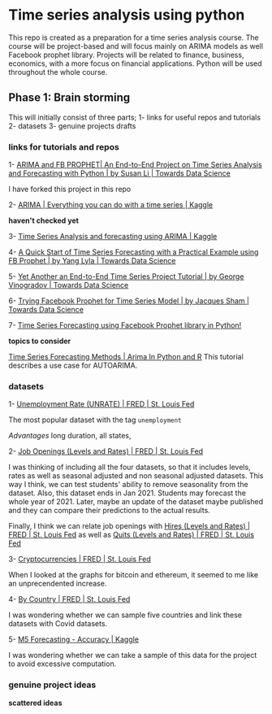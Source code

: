 # Time series analysis using python

This repo is created as a preparation for a time series analysis course. The course will be project-based and will focus mainly on ARIMA models as well Facebook prophet library. Projects will be related to finance, business, economics, with a more focus on financial applications. Python will be used throughout the whole course. 

## Phase 1: Brain storming 

This will initially consist of three parts; 
1- links for useful repos and tutorials     
2- datasets                  3- genuine projects drafts 

### links for tutorials and repos   

1- [ARIMA and FB PROPHET| An End-to-End Project on Time Series Analysis and Forecasting with Python | by Susan Li | Towards Data Science](https://towardsdatascience.com/an-end-to-end-project-on-time-series-analysis-and-forecasting-with-python-4835e6bf050b)

I have forked this project in this repo


2- [ARIMA | Everything you can do with a time series | Kaggle](https://www.kaggle.com/thebrownviking20/everything-you-can-do-with-a-time-series)


**haven't checked yet** 

3- [Time Series Analysis and forecasting using ARIMA | Kaggle](https://www.kaggle.com/hsankesara/time-series-analysis-and-forecasting-using-arima)      


4- [A Quick Start of Time Series Forecasting with a Practical Example using FB Prophet | by Yang Lyla | Towards Data Science](https://towardsdatascience.com/a-quick-start-of-time-series-forecasting-with-a-practical-example-using-fb-prophet-31c4447a2274)


5- [Yet Another an End-to-End Time Series Project Tutorial | by George Vinogradov | Towards Data Science](https://towardsdatascience.com/yet-another-an-end-to-end-time-series-project-tutorial-37390bcea38e)


6- [Trying Facebook Prophet for Time Series Model | by Jacques Sham | Towards Data Science](https://towardsdatascience.com/trying-facebook-prophet-for-time-series-model-3170cfd416fa)


7- [Time Series Forecasting using Facebook Prophet library in Python!](https://www.analyticsvidhya.com/blog/2020/10/time-series-forecasting-using-facebook-prophet-library-in-python/)


**topics to consider** 

[Time Series Forecasting Methods | Arima In Python and R](https://www.analyticsvidhya.com/blog/2018/08/auto-arima-time-series-modeling-python-r/)    This tutorial describes a use case for AUTOARIMA.   



### datasets   

1- [Unemployment Rate (UNRATE) | FRED | St. Louis Fed](https://fred.stlouisfed.org/series/UNRATE)

The most popular dataset with the tag `unemployment` 

*Advantages*   long duration, all states, 

2- [Job Openings (Levels and Rates) | FRED | St. Louis Fed](https://fred.stlouisfed.org/categories/32243)

I was thinking of including all the four datasets, so that it includes levels, rates as well as seasonal adjusted and non seasonal adjusted datasets. This way I think, we can test students' ability to remove seasonality from the dataset.
Also, this dataset ends in Jan 2021. Students may forecast the whole year of 2021. Later, maybe an update of the dataset maybe published and they can compare their predictions to the actual results.  

Finally, I think we can relate job openings with [Hires (Levels and Rates) | FRED | St. Louis Fed](https://fred.stlouisfed.org/categories/32245) as well as [Quits (Levels and Rates) | FRED | St. Louis Fed](https://fred.stlouisfed.org/categories/32247) 

3- [Cryptocurrencies | FRED | St. Louis Fed](https://fred.stlouisfed.org/categories/33913) 

When I looked at the graphs for bitcoin and ethereum, it seemed to me like an unprecendented increase. 


4- [By Country | FRED | St. Louis Fed](https://fred.stlouisfed.org/categories/158)

I was wondering whether we can sample five countries and link these datasets with Covid datasets. 


5- [M5 Forecasting - Accuracy | Kaggle](https://www.kaggle.com/c/m5-forecasting-accuracy/data)

I was wondering whether we can take a sample of this data for the project to avoid excessive computation.  


### genuine project ideas   

**scattered ideas** 

